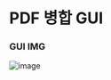 # PDF 병합 GUI
### GUI IMG
![image](https://github.com/syg0203/pdfmerge/assets/79491796/aacf721f-0475-4605-86fa-557a4a21c14d)
